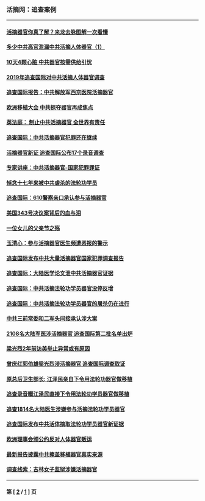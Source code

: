 ### 活摘网：追查案例
---
#### [活摘器官你真了解？来龙去脉图解一次看懂](../../pages/nf5880/n13013820.md?01050430) 
#### [多少中共高官泄漏中共活摘人体器官（1）](../../pages/nf5880/n12671234.md?01050430) 
#### [10天4颗心脏 中共器官按需供给引忧](../../pages/nf5880/n12326366.md?01050430) 
#### [2019年追查国际对中共活摘人体器官调查](../../pages/nf5880/n11917733.md?01050430) 
#### [追查国际报告：中共解放军西京医院活摘器官](../../pages/nf5880/n11838359.md?01050430) 
#### [欧洲移植大会 中共掠夺器官再成焦点](../../pages/nf5880/n11538883.md?01050430) 
#### [英法庭： 制止中共活摘器官 全世界有责任](../../pages/nf5880/n11330691.md?01050430) 
#### [追查国际：中共活摘器官犯罪还在继续](../../pages/nf5880/n11218301.md?01050430) 
#### [活摘器官新证 追查国际公布17个录音调查](../../pages/nf5880/n10897744.md?01050430) 
#### [专家讲座：中共活摘器官-国家犯罪罪证](../../pages/nf5880/n8828153.md?01050430) 
#### [悼念十七年来被中共虐杀的法轮功学员](../../pages/nf5880/n8124823.md?01050430) 
#### [追查国际：610警察亲口承认参与活摘器官](../../pages/nf5880/n8109067.md?01050430) 
#### [美国343号决议案背后的血与泪](../../pages/nf5880/n8020684.md?01050430) 
#### [一位女儿的父亲节之殇](../../pages/nf5880/n8014122.md?01050430) 
#### [玉清心：参与活摘器官医生频遭恶报的警示](../../pages/nf5880/n4637546.md?01050430) 
#### [追查国际发布中共大量活摘器官国家犯罪调查报告](../../pages/nf5880/n4613428.md?01050430) 
#### [追查国际：大陆医学论文泄中共活摘器官证据](../../pages/nf5880/n4608794.md?01050430) 
#### [追查国际：中共活摘法轮功学员器官没停反增](../../pages/nf5880/n4584075.md?01050430) 
#### [追查国际：中共活摘法轮功学员器官的屠杀仍在进行](../../pages/nf5880/n4299154.md?01050430) 
#### [中共三前常委和二军头间接承认涉大案](../../pages/nf5880/n4286244.md?01050430) 
#### [2108名大陆军医涉活摘器官 追查国际第二批名单出炉](../../pages/nf5880/n4284769.md?01050430) 
#### [梁光烈2年前访美举止异常或有原因](../../pages/nf5880/n4279686.md?01050430) 
#### [曾庆红郭伯雄梁光烈涉活摘器官 追查国际调查取证](../../pages/nf5880/n4278462.md?01050430) 
#### [原总后卫生部长: 江泽民亲自下令用法轮功器官做移植](../../pages/nf5880/n4263864.md?01050430) 
#### [追查录音曝江泽民直接下令用法轮功学员器官做移植](../../pages/nf5880/n4261268.md?01050430) 
#### [追查1814名大陆医生涉嫌参与活摘法轮功学员器官](../../pages/nf5880/n4259055.md?01050430) 
#### [追查国际发布中共活体摘取法轮功学员器官新证据](../../pages/nf5880/n4258255.md?01050430) 
#### [欧洲理事会颁公约反对人体器官贩运](../../pages/nf5880/n4206955.md?01050430) 
#### [最新报告披露中共掩盖移植器官真实来源](../../pages/nf5880/n4140084.md?01050430) 
#### [调查线索：吉林女子监狱涉嫌活摘器官](../../pages/nf5880/n4044366.md?01050430) 

---
#### 第 [ [2](./2.md?01050430) / [1](./1.md?01050430) ] 页
